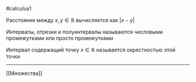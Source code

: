 #calculus1 

Расстояние между $x,y \in \mathbb{R}$ вычисляется как $|x-y|$

Интервалы, отрезки и полуинтервалы называются числовыми промежутками или просто промежутками

Интервал содержащий точку $x \in \mathbb{R}$ называется окрестностью этой точки

---
[[Множества]]